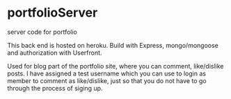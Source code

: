 # portfolioServer
server code for portfolio

This back end is hosted on heroku. 
Build with Express, mongo/mongoose and authorization with Userfront.

Used for blog part of the portfolio site, where you can comment, like/dislike posts.
I have assigned a test username which you can use to login as member to comment as like/dislike, just so that you do not have to go through the process of siging up.
